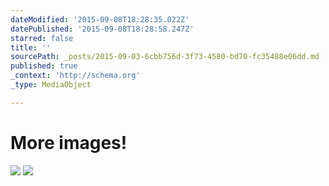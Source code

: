 ```yaml
---
dateModified: '2015-09-08T18:28:35.022Z'
datePublished: '2015-09-08T18:28:58.247Z'
starred: false
title: ''
sourcePath: _posts/2015-09-03-6cbb756d-3f73-4580-bd70-fc35488e06dd.md
published: true
_context: 'http://schema.org'
_type: MediaObject

---
```

# More images!
![](https://the-grid-user-content.s3-us-west-2.amazonaws.com/b07b83b4-eca8-4099-b7d2-23ce3f1540fb.jpg)
![](https://the-grid-user-content.s3-us-west-2.amazonaws.com/1d348317-1233-4358-9f8a-fad810448dd9.jpg)